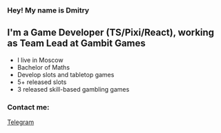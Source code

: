 ### Hey! My name is Dmitry

## I'm a Game Developer (TS/Pixi/React), working as Team Lead at Gambit Games

- I live in Moscow
- Bachelor of Maths
- Develop slots and tabletop games
- 5+ released slots
- 3 released skill-based gambling games

### Contact me:

[Telegram][telegram]

[telegram]: https://t.me/schm00ky
